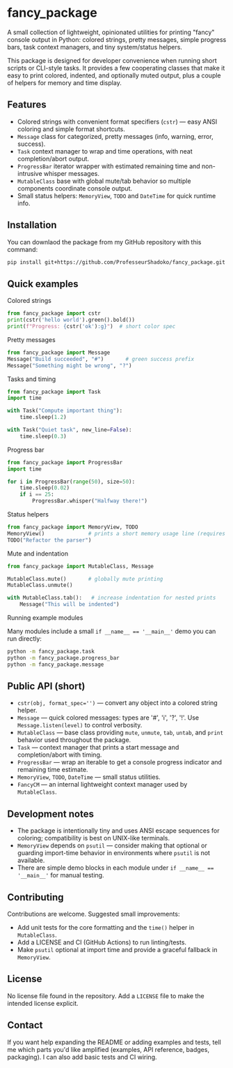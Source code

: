 
# fancy_package

A small collection of lightweight, opinionated utilities for printing "fancy" console output in Python: colored strings, pretty messages, simple progress bars, task context managers, and tiny system/status helpers.

This package is designed for developer convenience when running short scripts or CLI-style tasks. It provides a few cooperating classes that make it easy to print colored, indented, and optionally muted output, plus a couple of helpers for memory and time display.

## Features

- Colored strings with convenient format specifiers (`cstr`) — easy ANSI coloring and simple format shortcuts.
- `Message` class for categorized, pretty messages (info, warning, error, success).
- `Task` context manager to wrap and time operations, with neat completion/abort output.
- `ProgressBar` iterator wrapper with estimated remaining time and non-intrusive whisper messages.
- `MutableClass` base with global mute/tab behavior so multiple components coordinate console output.
- Small status helpers: `MemoryView`, `TODO` and `DateTime` for quick runtime info.

## Installation

You can downlaod the package from my GitHub repository with this command:
```bash
pip install git+https://github.com/ProfesseurShadoko/fancy_package.git
```

## Quick examples

Colored strings

```python
from fancy_package import cstr
print(cstr('hello world').green().bold())
print(f"Progress: {cstr('ok'):g}")  # short color spec
```

Pretty messages

```python
from fancy_package import Message
Message("Build succeeded", "#")       # green success prefix
Message("Something might be wrong", "?")
```

Tasks and timing

```python
from fancy_package import Task
import time

with Task("Compute important thing"):
	time.sleep(1.2)

with Task("Quiet task", new_line=False):
	time.sleep(0.3)
```

Progress bar

```python
from fancy_package import ProgressBar
import time

for i in ProgressBar(range(50), size=50):
	time.sleep(0.02)
	if i == 25:
		ProgressBar.whisper("Halfway there!")
```

Status helpers

```python
from fancy_package import MemoryView, TODO
MemoryView()              # prints a short memory usage line (requires psutil)
TODO("Refactor the parser")
```

Mute and indentation

```python
from fancy_package import MutableClass, Message

MutableClass.mute()       # globally mute printing
MutableClass.unmute()

with MutableClass.tab():   # increase indentation for nested prints
	Message("This will be indented")
```

Running example modules

Many modules include a small `if __name__ == '__main__'` demo you can run directly:

```bash
python -m fancy_package.task
python -m fancy_package.progress_bar
python -m fancy_package.message
```

## Public API (short)

- `cstr(obj, format_spec='')` — convert any object into a colored string helper.
- `Message` — quick colored messages: types are '#', 'i', '?', '!'. Use `Message.listen(level)` to control verbosity.
- `MutableClass` — base class providing `mute`, `unmute`, `tab`, `untab`, and `print` behavior used throughout the package.
- `Task` — context manager that prints a start message and completion/abort with timing.
- `ProgressBar` — wrap an iterable to get a console progress indicator and remaining time estimate.
- `MemoryView`, `TODO`, `DateTime` — small status utilities.
- `FancyCM` — an internal lightweight context manager used by `MutableClass`.

## Development notes

- The package is intentionally tiny and uses ANSI escape sequences for coloring; compatibility is best on UNIX-like terminals.
- `MemoryView` depends on `psutil` — consider making that optional or guarding import-time behavior in environments where `psutil` is not available.
- There are simple demo blocks in each module under `if __name__ == '__main__'` for manual testing.

## Contributing

Contributions are welcome. Suggested small improvements:

- Add unit tests for the core formatting and the `time()` helper in `MutableClass`.
- Add a LICENSE and CI (GitHub Actions) to run linting/tests.
- Make `psutil` optional at import time and provide a graceful fallback in `MemoryView`.

## License

No license file found in the repository. Add a `LICENSE` file to make the intended license explicit.

## Contact

If you want help expanding the README or adding examples and tests, tell me which parts you'd like amplified (examples, API reference, badges, packaging). I can also add basic tests and CI wiring.
